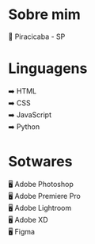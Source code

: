 # Sobre mim

📌 Piracicaba - SP

# Linguagens
➡️ HTML <br>
➡️ CSS <br>
➡️ JavaScript <br>
➡️ Python <br>

# Sotwares
🖥️ Adobe Photoshop <br>
🖥️ Adobe Premiere Pro <br>
🖥️ Adobe Lightroom <br>
🖥️ Adobe XD <br>
🖥️ Figma <br>
